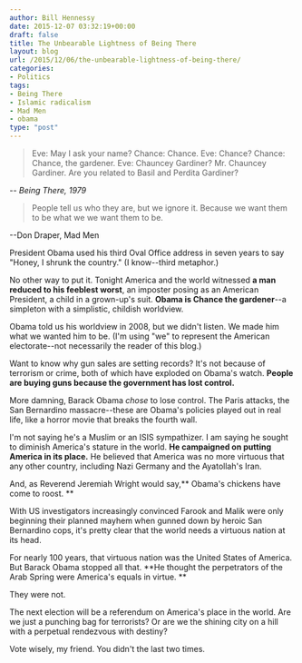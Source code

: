 ```yaml
---
author: Bill Hennessy
date: 2015-12-07 03:32:19+00:00
draft: false
title: The Unbearable Lightness of Being There
layout: blog
url: /2015/12/06/the-unbearable-lightness-of-being-there/
categories:
- Politics
tags:
- Being There
- Islamic radicalism
- Mad Men
- obama
type: "post"
---
```


> Eve: May I ask your name?
Chance: Chance.
Eve: Chance?
Chance: Chance, the gardener.
Eve: Chauncey Gardiner? Mr. Chauncey Gardiner. Are you related to Basil and Perdita Gardiner?

-- _Being There, 1979_







> People tell us who they are, but we ignore it. Because we want them to be what we we want them to be.

--Don Draper, Mad Men



President Obama used his third Oval Office address in seven years to say "Honey, I shrunk the country." (I know--third metaphor.)

No other way to put it. Tonight America and the world witnessed **a man reduced to his feeblest worst**, an imposter posing as an American President, a child in a grown-up's suit. **Obama is Chance the gardener**--a simpleton with a simplistic, childish worldview.

Obama told us his worldview in 2008, but we didn't listen. We made him what we wanted him to be. (I'm using "we" to represent the American electorate--not necessarily the reader of this blog.)

Want to know why gun sales are setting records? It's not because of terrorism or crime, both of which have exploded on Obama's watch. **People are buying guns because the government has lost control.**

More damning, Barack Obama _chose_ to lose control. The Paris attacks, the San Bernardino massacre--these are Obama's policies played out in real life, like a horror movie that breaks the fourth wall.

I'm not saying he's a Muslim or an ISIS sympathizer. I am saying he sought to diminish America's stature in the world. **He campaigned on putting America in its place.** He believed that America was no more virtuous that any other country, including Nazi Germany and the Ayatollah's Iran.

And, as Reverend Jeremiah Wright would say,** Obama's chickens have come to roost. **

With US investigators increasingly convinced Farook and Malik were only beginning their planned mayhem when gunned down by heroic San Bernardino cops, it's pretty clear that the world needs a virtuous nation at its head.

For nearly 100 years, that virtuous nation was the United States of America. But Barack Obama stopped all that. **He thought the perpetrators of the Arab Spring were America's equals in virtue. **

They were not.

The next election will be a referendum on America's place in the world. Are we just a punching bag for terrorists? Or are we the shining city on a hill with a perpetual rendezvous with destiny?

Vote wisely, my friend. You didn't the last two times.


